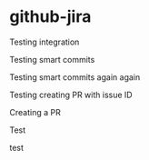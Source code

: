 # github-jira
Testing integration

Testing smart commits

Testing smart commits again again


Testing creating PR with issue ID

Creating a PR


Test

test
